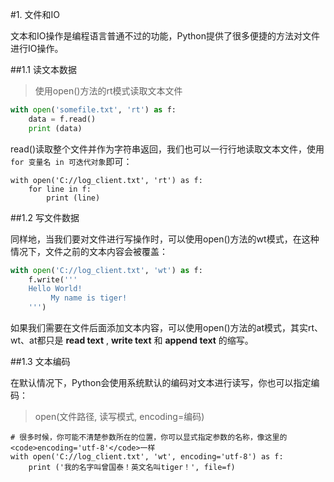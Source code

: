 #1. 文件和IO

文本和IO操作是编程语言普通不过的功能，Python提供了很多便捷的方法对文件进行IO操作。

##1.1 读文本数据

> 使用open()方法的rt模式读取文本文件

```python
with open('somefile.txt', 'rt') as f:
    data = f.read()
    print (data)
```
read()读取整个文件并作为字符串返回，我们也可以一行行地读取文本文件，使用<code> for 变量名 in 可迭代对象</code>即可：

```
with open('C://log_client.txt', 'rt') as f:
    for line in f:
        print (line)
```

##1.2 写文件数据

同样地，当我们要对文件进行写操作时，可以使用open()方法的wt模式，在这种情况下，文件之前的文本内容会被覆盖：

```python
with open('C://log_client.txt', 'wt') as f:
    f.write('''
    Hello World!
         My name is tiger!
    ''')
```

如果我们需要在文件后面添加文本内容，可以使用open()方法的at模式，其实rt、wt、at都只是 **read text** , **write text** 和 **append text** 的缩写。

##1.3 文本编码

在默认情况下，Python会使用系统默认的编码对文本进行读写，你也可以指定编码：

> open(文件路径, 读写模式, encoding=编码)

```
# 很多时候，你可能不清楚参数所在的位置，你可以显式指定参数的名称，像这里的<code>encoding='utf-8'</code>一样
with open('C://log_client.txt', 'wt', encoding='utf-8') as f:
    print ('我的名字叫曾国泰！英文名叫tiger！', file=f)
```
